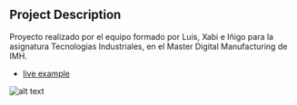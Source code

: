 ## Project Description

Proyecto realizado por el equipo formado por Luis, Xabi e Iñigo para la asignatura Tecnologias Industriales, en el Master Digital Manufacturing de IMH.

* [live example](https://learning-zone.github.io/website-templates/full-slider)

![alt text](https://media.sketchfab.com/models/b91a3d6e2c444c1ba614a728edb0df41/thumbnails/e44037a8d72148668696ff01ddb1740a/72618b91a8514aac82e9f8a304dcfd3c.jpeg "full-slider")

